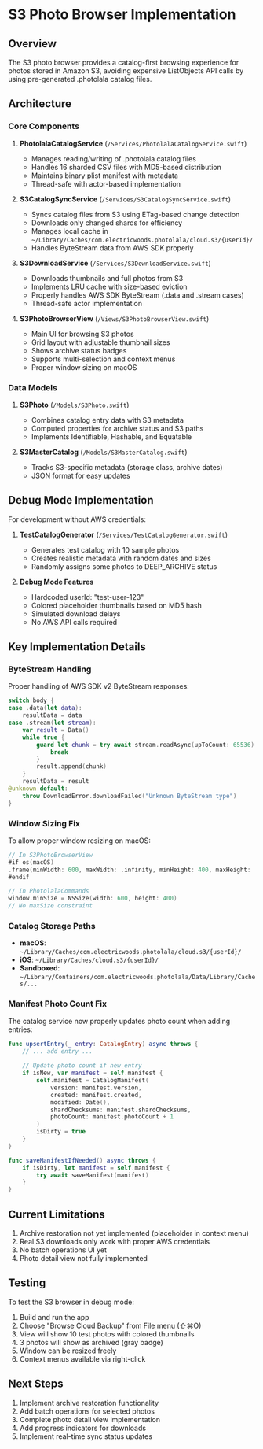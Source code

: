 # S3 Photo Browser Implementation

## Overview

The S3 photo browser provides a catalog-first browsing experience for photos stored in Amazon S3, avoiding expensive ListObjects API calls by using pre-generated .photolala catalog files.

## Architecture

### Core Components

1. **PhotolalaCatalogService** (`/Services/PhotolalaCatalogService.swift`)
   - Manages reading/writing of .photolala catalog files
   - Handles 16 sharded CSV files with MD5-based distribution
   - Maintains binary plist manifest with metadata
   - Thread-safe with actor-based implementation

2. **S3CatalogSyncService** (`/Services/S3CatalogSyncService.swift`)
   - Syncs catalog files from S3 using ETag-based change detection
   - Downloads only changed shards for efficiency
   - Manages local cache in `~/Library/Caches/com.electricwoods.photolala/cloud.s3/{userId}/`
   - Handles ByteStream data from AWS SDK properly

3. **S3DownloadService** (`/Services/S3DownloadService.swift`)
   - Downloads thumbnails and full photos from S3
   - Implements LRU cache with size-based eviction
   - Properly handles AWS SDK ByteStream (.data and .stream cases)
   - Thread-safe actor implementation

4. **S3PhotoBrowserView** (`/Views/S3PhotoBrowserView.swift`)
   - Main UI for browsing S3 photos
   - Grid layout with adjustable thumbnail sizes
   - Shows archive status badges
   - Supports multi-selection and context menus
   - Proper window sizing on macOS

### Data Models

1. **S3Photo** (`/Models/S3Photo.swift`)
   - Combines catalog entry data with S3 metadata
   - Computed properties for archive status and S3 paths
   - Implements Identifiable, Hashable, and Equatable

2. **S3MasterCatalog** (`/Models/S3MasterCatalog.swift`)
   - Tracks S3-specific metadata (storage class, archive dates)
   - JSON format for easy updates

## Debug Mode Implementation

For development without AWS credentials:

1. **TestCatalogGenerator** (`/Services/TestCatalogGenerator.swift`)
   - Generates test catalog with 10 sample photos
   - Creates realistic metadata with random dates and sizes
   - Randomly assigns some photos to DEEP_ARCHIVE status

2. **Debug Mode Features**
   - Hardcoded userId: "test-user-123"
   - Colored placeholder thumbnails based on MD5 hash
   - Simulated download delays
   - No AWS API calls required

## Key Implementation Details

### ByteStream Handling

Proper handling of AWS SDK v2 ByteStream responses:

```swift
switch body {
case .data(let data):
    resultData = data
case .stream(let stream):
    var result = Data()
    while true {
        guard let chunk = try await stream.readAsync(upToCount: 65536) else {
            break
        }
        result.append(chunk)
    }
    resultData = result
@unknown default:
    throw DownloadError.downloadFailed("Unknown ByteStream type")
}
```

### Window Sizing Fix

To allow proper window resizing on macOS:

```swift
// In S3PhotoBrowserView
#if os(macOS)
.frame(minWidth: 600, maxWidth: .infinity, minHeight: 400, maxHeight: .infinity)
#endif

// In PhotolalaCommands
window.minSize = NSSize(width: 600, height: 400)
// No maxSize constraint
```

### Catalog Storage Paths

- **macOS**: `~/Library/Caches/com.electricwoods.photolala/cloud.s3/{userId}/`
- **iOS**: `~/Library/Caches/cloud.s3/{userId}/`
- **Sandboxed**: `~/Library/Containers/com.electricwoods.photolala/Data/Library/Caches/...`

### Manifest Photo Count Fix

The catalog service now properly updates photo count when adding entries:

```swift
func upsertEntry(_ entry: CatalogEntry) async throws {
    // ... add entry ...
    
    // Update photo count if new entry
    if isNew, var manifest = self.manifest {
        self.manifest = CatalogManifest(
            version: manifest.version,
            created: manifest.created,
            modified: Date(),
            shardChecksums: manifest.shardChecksums,
            photoCount: manifest.photoCount + 1
        )
        isDirty = true
    }
}

func saveManifestIfNeeded() async throws {
    if isDirty, let manifest = self.manifest {
        try await saveManifest(manifest)
    }
}
```

## Current Limitations

1. Archive restoration not yet implemented (placeholder in context menu)
2. Real S3 downloads only work with proper AWS credentials
3. No batch operations UI yet
4. Photo detail view not fully implemented

## Testing

To test the S3 browser in debug mode:

1. Build and run the app
2. Choose "Browse Cloud Backup" from File menu (⇧⌘O)
3. View will show 10 test photos with colored thumbnails
4. 3 photos will show as archived (gray badge)
5. Window can be resized freely
6. Context menus available via right-click

## Next Steps

1. Implement archive restoration functionality
2. Add batch operations for selected photos
3. Complete photo detail view implementation
4. Add progress indicators for downloads
5. Implement real-time sync status updates